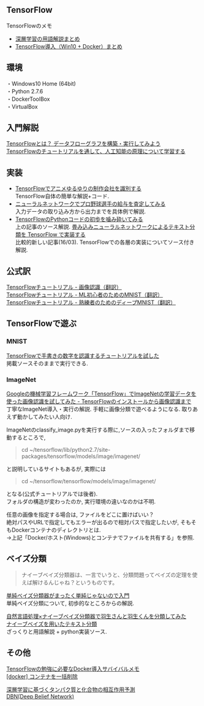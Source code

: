 ## TensorFlow
TensorFlowのメモ  
  
* [深層学習の用語解説まとめ](https://github.com/discoNeko/TensorFlow/blob/master/keyword.md)
* [TensorFlow導入（Win10 + Docker）まとめ](https://github.com/discoNeko/TensorFlow/blob/master/install.md)  
  
環境  
--
・Windows10 Home (64bit)  
・Python 2.7.6  
・DockerToolBox  
・VirtualBox  
  
入門解説
--
[TensorFlowとは？ データフローグラフを構築・実行してみよう](http://www.buildinsider.net/small/booktensorflow/0001)  
[TensorFlowのチュートリアルを通して、人工知能の原理について学習する](http://qiita.com/jintaka1989/items/3b70b5c5541620536fa2)  

  
実装
--
* [TensorFlowでアニメゆるゆりの制作会社を識別する](http://kivantium.hateblo.jp/entry/2015/11/18/233834)  
TensorFlow自体の簡単な解説+コード.
* [ニューラルネットワークでプロ野球選手の給与を査定してみる](http://qiita.com/sergeant-wizard/items/9bb45c0850aebca2bc07)  
入力データの取り込み方から出力までを具体例で解説.
* [TensorFlowのPythonコードの初歩を噛み砕いてみる](http://qiita.com/To_Murakami/items/5984a4891597b17fc40e)  
上の記事のソース解説.
[畳み込みニューラルネットワークによるテキスト分類を TensorFlow で実装する](http://tkengo.github.io/blog/2016/03/14/text-classification-by-cnn/)  
比較的新しい記事(16/03). TensorFlowでの各層の実装についてソース付き解説.  
  

公式訳
--
[TensorFlowチュートリアル - 画像認識（翻訳）](http://qiita.com/KojiOhki/items/dab6922b6cd7b990c002)  
[TensorFlowチュートリアル - ML初心者のためのMNIST（翻訳）](http://qiita.com/KojiOhki/items/ff6ae04d6cf02f1b6edf)  
[TensorFlowチュートリアル - 熟練者のためのディープMNIST（翻訳）](http://qiita.com/KojiOhki/items/64a2ee54214b01a411c7) 


TensorFlowで遊ぶ
--
### MNIST
[TensorFlowで手書きの数字を認識するチュートリアルを試した](http://tech.mof-mof.co.jp/blog/tensorflow-tutorial.html)  
掲載ソースそのままで実行できる.  
  
### ImageNet
[Googleの機械学習フレームワーク「TensorFlow」でImageNetの学習データを使った画像認識を試してみた - TensorFlowのインストールから画像認識まで](http://qiita.com/nkjm/items/a2dada74d48b29f0e5f4)  
丁寧なImageNet導入・実行の解説. 手軽に画像分類で遊べるようになる. 取りあえず動かしてみたい人向け.  
  
ImageNetのclassify_image.pyを実行する際に,ソースの入ったフォルダまで移動するところで,  
>cd ~/tensorflow/lib/python2.7/site-packages/tensorflow/models/image/imagenet/
  
と説明しているサイトもあるが, 実際には  
>cd ~/tensorflow/tensorflow/models/image/imagenet/
  
となる(公式チュートリアルでは後者).  
フォルダの構造が変わったのか, 実行環境の違いなのかは不明.  
  
任意の画像を指定する場合は, ファイルをどこに置けばいい？  
絶対パスやURLで指定してもエラーが出るので相対パスで指定したいが, そもそもDockerコンテナのディレクトリとは.  
->上記「Docker/ホスト(Windows)とコンテナでファイルを共有する」を参照.  
  

ベイズ分類
--
>ナイーブベイズ分類器は、一言でいうと、分類問題ってベイズの定理を使えば解けるんじゃね？というものです。  
  
[単純ベイズ分類器がまったく単純じゃないので入門](https://hogehuga.com/post-563/)  
単純ベイズ分類について, 初歩的なところからの解説.  
  
[自然言語処理×ナイーブベイズ分類器で羽生さんと羽生くんを分類してみた](http://qiita.com/tmnck/items/175787ed94ae3eb62616)  
[ナイーブベイズを用いたテキスト分類](http://aidiary.hatenablog.com/entry/20100613/1276389337)  
ざっくりと用語解説 + python実装ソース.  
  

その他
--
[TensorFlowの勉強に必要なDocker導入サバイバルメモ](http://itsukara.hateblo.jp/entry/2016/05/31/024632)  
[[docker] コンテナを一括削除](http://qiita.com/ozdev/items/9e2090da22ffd6c7ad2a)  
  
[深層学習に基づくタンパク質と化合物の相互作用予測](https://www.ipsj.or.jp/award/9faeag0000004emc-att/4B-07.pdf)  
[DBN(Deep Belief Network)](http://qiita.com/t_Signull/items/f776aecb4909b7c5c116)  

